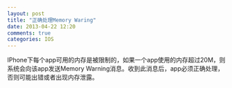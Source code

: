 ```yaml
---
layout: post
title: "正确处理Memory Waring"
date: 2013-04-22 12:20
comments: true
categories: IOS
---
```

<p>  IPhone下每个app可用的内存是被限制的，如果一个app使用的内存超过20M，则系统会向该app发送Memory Warning消息。收到此消息后，app必须正确处理，否则可能出错或者出现内存泄露。</p>


